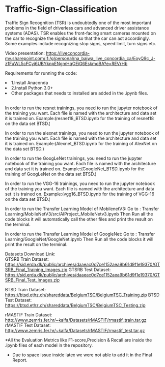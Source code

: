 # Traffic-Sign-Classification
Traffic Sign Recognition (TSR) is undoubtedly one of the most important problems in the field of driverless cars and advanced driver assistance systems (ADAS). TSR enables the front-facing smart cameras mounted on the car to recognize the signboards so that the car can act accordingly. Some examples include recognizing stop signs, speed limit, turn signs etc.

Video presentation: https://liveconcordia-my.sharepoint.com/:f:/g/personal/na_bajwa_live_concordia_ca/EoyQ9c_J-z1FuWL5cFCyi6UBYknpENgmHqOEiG6EskmoBA?e=REVrHb

Requirements for running the code:
<br>
<li>1.Install Anaconda</li>
<li>2.Install Python 3.0+</li>
<li>Other packages that needs to installed are added in the .ipynb files.</li>

<br>


In order to run the resnet trainings, you need to run the jupyter notebook of the training you want. Each file is named with the architecture and data set it is trained on. Example:(resnet18_BTSD.ipynb for the training of resnet18 on the data set BTSD.)

In order to run the alexnet trainings, you need to run the jupyter notebook of the training you want. Each file is named with the architecture and data set it is trained on. Example:(Alexnet_BTSD.ipynb for the training of AlexNet on the data set BTSD.)

In order to run the GoogLeNet trainings, you need to run the jupyter notebook of the training you want. Each file is named with the architecture and data set it is trained on. Example:(GoogleNet_BTSD.ipynb for the training of GoogLeNet on the data set BTSD.)

In order to run the VGG-16 trainings, you need to run the jupyter notebook of the training you want. Each file is named with the architecture and data set it is trained on. Example:(vgg16_BTSD.ipynb for the training of VGG-16 on the data set BTSD.)

In order to run the Transfer Learning Model of MobilenetV3:
Go to : Transfer Learning/MobileNetV3/src/AIProject_MobileNetv3.ipynb
Then Run all the code blocks it will automatically call the other files and print the result on the terminal.

In order to run the Transfer Learning Model of GoogleNet:
Go to : Transfer Learning/GoogleNet/GoogleNet.ipynb
Then Run all the code blocks it will print the result on the terminal.

Datasets Download Link:
<br>
GTSRB Train Dataset: https://sid.erda.dk/public/archives/daaeac0d7ce1152aea9b61d9f1e19370/GTSRB_Final_Training_Images.zip
GTSRB Test Dataset:  https://sid.erda.dk/public/archives/daaeac0d7ce1152aea9b61d9f1e19370/GTSRB_Final_Test_Images.zip

BTSD Train Dataset: https://btsd.ethz.ch/shareddata/BelgiumTSC/BelgiumTSC_Training.zip
BTSD Test Dataset:  https://btsd.ethz.ch/shareddata/BelgiumTSC/BelgiumTSC_Testing.zip

rMASTIF Train Dataset: http://www.zemris.fer.hr/~kalfa/Datasets/rMASTIF/rmastif_train.tar.gz
rMASTIF Test Dataset:  http://www.zemris.fer.hr/~kalfa/Datasets/rMASTIF/rmastif_test.tar.gz

*All the Evaluation Metrics like F1-score,Precision & Recall are inside the .ipynb files of each model in the repository.
* Due to space issue inside latex we were not able to add it in the Final Report.

